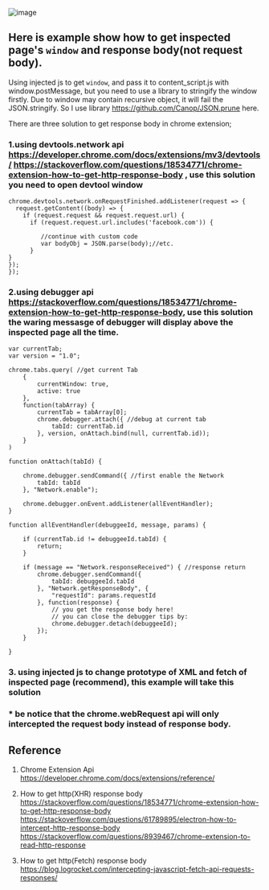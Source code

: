 ![image](https://user-images.githubusercontent.com/16233397/180920236-7b06118e-db20-427a-b57e-584158c05217.png)


## Here is example show how to get inspected page's `window` and response body(not request body).

Using injected js to get `window`, and pass it to content_script.js with window.postMessage, but you need to use a library to stringify the window firstly. Due to window may contain recursive object, it will fail the JSON.stringify. So I use library https://github.com/Canop/JSON.prune here.

There are three solution to get response body in chrome extension;

### 1.using devtools.network api  https://developer.chrome.com/docs/extensions/mv3/devtools/  https://stackoverflow.com/questions/18534771/chrome-extension-how-to-get-http-response-body , use this solution you need to open devtool window
```
chrome.devtools.network.onRequestFinished.addListener(request => {
  request.getContent((body) => {
    if (request.request && request.request.url) {
      if (request.request.url.includes('facebook.com')) {

         //continue with custom code
         var bodyObj = JSON.parse(body);//etc.
      }
}
});
});
```


### 2.using debugger api  https://stackoverflow.com/questions/18534771/chrome-extension-how-to-get-http-response-body, use this solution the waring messasge of debugger will display above the inspected page all the time.

```
var currentTab;
var version = "1.0";

chrome.tabs.query( //get current Tab
    {
        currentWindow: true,
        active: true
    },
    function(tabArray) {
        currentTab = tabArray[0];
        chrome.debugger.attach({ //debug at current tab
            tabId: currentTab.id
        }, version, onAttach.bind(null, currentTab.id));
    }
)

function onAttach(tabId) {

    chrome.debugger.sendCommand({ //first enable the Network
        tabId: tabId
    }, "Network.enable");

    chrome.debugger.onEvent.addListener(allEventHandler);
}

function allEventHandler(debuggeeId, message, params) {

    if (currentTab.id != debuggeeId.tabId) {
        return;
    }

    if (message == "Network.responseReceived") { //response return 
        chrome.debugger.sendCommand({
            tabId: debuggeeId.tabId
        }, "Network.getResponseBody", {
            "requestId": params.requestId
        }, function(response) {
            // you get the response body here!
            // you can close the debugger tips by:
            chrome.debugger.detach(debuggeeId);
        });
    }

}
```

### 3. using injected js to change prototype of XML and fetch of inspected page (recommend), this example will take this solution

### * be notice that the chrome.webRequest api will only intercepted the request body instead of response body.


## Reference

1. Chrome Extension Api
https://developer.chrome.com/docs/extensions/reference/
2. How to get http(XHR) response body
https://stackoverflow.com/questions/18534771/chrome-extension-how-to-get-http-response-body
https://stackoverflow.com/questions/61789895/electron-how-to-intercept-http-response-body
https://stackoverflow.com/questions/8939467/chrome-extension-to-read-http-response

3. How to get http(Fetch) response body
https://blog.logrocket.com/intercepting-javascript-fetch-api-requests-responses/
